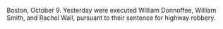   Boston, October 9. Yesterday were executed William Donnoffee, William Smith, and Rachel Wall, pursuant to their sentence for highway robbery.